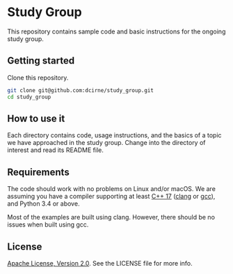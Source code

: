 # Study Group

This repository contains sample code and basic instructions for the ongoing study group.

## Getting started

Clone this repository.

```bash
git clone git@github.com:dcirne/study_group.git
cd study_group
```

## How to use it

Each directory contains code, usage instructions, and the basics of a topic we have approached in the study group. Change into the directory of interest and read its README file.

## Requirements

The code should work with no problems on Linux and/or macOS. We are assuming you have a compiler supporting at least [C++ 17](https://isocpp.org/std/status) ([clang](https://clang.llvm.org) or [gcc](https://gcc.gnu.org)), and Python 3.4 or above.

Most of the examples are built using clang. However, there should be no issues when built using gcc.

## License

[Apache License, Version 2.0](http://www.apache.org/licenses/LICENSE-2.0). See the LICENSE file for more info.
